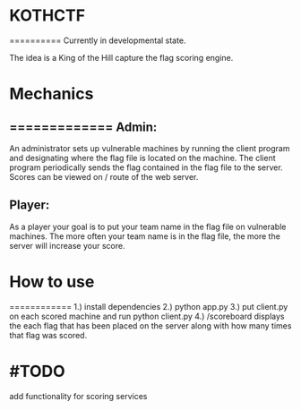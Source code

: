 # KOTHCTF
==========
Currently in developmental state.

The idea is a King of the Hill capture the flag scoring engine. 

# Mechanics
=============
Admin:
------
An administrator sets up vulnerable machines by running the client program and designating where the flag file is located on the machine. 
The client program periodically sends the flag contained in the flag file to the server. Scores can be viewed on / route of the web server.


Player:
---------
As a player your goal is to put your team name in the flag file on vulnerable machines. The more often your team name is in the flag file, 
the more the server will increase your score.

# How to use
============
1.) install dependencies
2.) python app.py
3.) put client.py on each scored machine and run python client.py
4.) /scoreboard displays the each flag that has been placed on the server along with how many times that flag was scored.

#TODO
======
add functionality for scoring services
